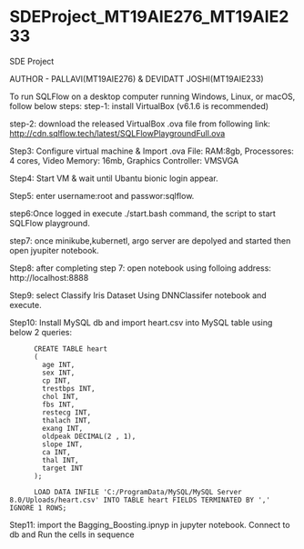 # SDEProject_MT19AIE276_MT19AIE233
SDE Project

AUTHOR - PALLAVI(MT19AIE276) & DEVIDATT JOSHI(MT19AIE233)

To run SQLFlow on a desktop computer running Windows, Linux, or macOS, follow below steps:
 step-1: install VirtualBox (v6.1.6 is recommended)
 
  step-2: download the released VirtualBox .ova file from following link:
  http://cdn.sqlflow.tech/latest/SQLFlowPlaygroundFull.ova
  
  Step3: Configure virtual machine & Import .ova File:
  RAM:8gb, Processores: 4 cores, Video Memory: 16mb, Graphics Controller: VMSVGA
  
  Step4: Start VM & wait until Ubantu bionic login appear.
  
  Step5: enter username:root and passwor:sqlflow.
  
  step6:Once logged in execute ./start.bash command, the script to start SQLFlow playground.
  
  step7: once minikube,kubernetl, argo server are depolyed and started then open jyupiter notebook.
  
  Step8: after completing step 7: open notebook using folloing address: http://localhost:8888
  
  Step9:  select Classify Iris Dataset Using DNNClassifer notebook and execute.
  
  Step10: Install MySQL db and import heart.csv into MySQL table using below 2 queries:
          
          CREATE TABLE heart 
          (
            age INT,
            sex INT,
            cp INT,
            trestbps INT,
            chol INT,
            fbs INT,
            restecg INT,
            thalach INT,
            exang INT,
            oldpeak DECIMAL(2 , 1),
            slope INT,
            ca INT,
            thal INT,
            target INT
          );  

          LOAD DATA INFILE 'C:/ProgramData/MySQL/MySQL Server 8.0/Uploads/heart.csv' INTO TABLE heart FIELDS TERMINATED BY ',' IGNORE 1 ROWS;
  
  Step11: import the Bagging_Boosting.ipnyp in jupyter notebook. Connect to db and Run the cells in sequence

